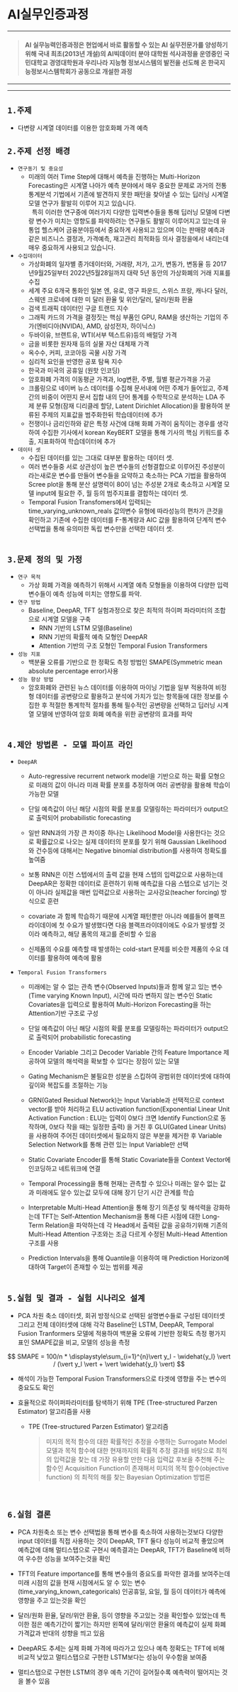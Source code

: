# AI실무인증과정 
---------
> #### AI 실무능력인증과정은 현업에서 바로 활동할 수 있는 AI 실무전문가를 양성하기 위해 국내 최초(2013년 개설)의 AI빅데이터 분야 대학원 석사과정을 운영중인 국민대학교 경영대학원과 우리나라 지능형 정보시스템의 발전을 선도해 온 한국지능정보시스템학회가 공동으로 개설한 과정
---------
---------
## `1.주제`
- 다변량 시계열 데이터를 이용한 암호화폐 가격 예측<br>
## `2.주제 선정 배경`
- `연구동기 및 중요성`
  - 미래의 여러 Time Step에 대해서 예측을 진행하는 Multi-Horizon Forecasting은 시계열 나아가 예측 분야에서 매우 중요한 문제로 과거의 전통통계분석 기법에서 기존에 발견하지 못한 패턴을 찾아낼 수 있는 딥러닝 시계열 모델 연구가 활발히 이루어 지고 있습니다. <br> &nbsp; 특히 이러한 연구중에 여러가지 다양한 입력변수들을 통해 딥러닝 모델에 다변량 변수가 미치는 영향도를 파악하려는 연구들도 활발히 이루어지고 있는데 유통업 헬스케어 금융분야등에서 중요하게 사용되고 있으며 이는 판매량 예측과 같은 비즈니스 결정과, 가격예측, 재고관리 최적화등 의사 결정을에서 내리는데 매우 중요하게 사용되고 있습니다.<br>
- `수집데이터`
  - 가상화폐의 일자별 종가데이터와, 거래량, 저가, 고가, 변동가, 변동율 등 2017년9월25일부터 2022년5월28일까지 대략 5년 동안의 가상화폐의 거래 지표를 수집
  - 세계 주요 6개국 통화인 일본 엔, 유로, 영구 파운드, 스위스 프랑, 캐나다 달러, 스웨덴 크로네에 대한 미 달러 환율 및 위안/달러, 달러/원화 환율
  - 검색 트래픽 데이터인 구글 트랜드 지수
  - 그래픽 카드의 가격을 결정짓는 핵심 부품인 GPU, RAM을 생산하는 기업의 주가(엔비디아(NVIDA), AMD, 삼성전자, 하이닉스)
  - 두바이유, 브랜트유, WTI(서부 텍스트유)등의 배럴당 가격
  - 금을 비롯한 원자재 등의 실물 자산 대체재 가격
  - 옥수수, 커피, 코코아등 곡물 시장 가격
  - 심리적 요인을 반영한 공포 탐욕 지수
  - 한국과 미국의 공휴일 (원핫 인코딩)
  - 암호화폐 가격의 이동평균 가격과, log변환, 주별, 월별 평균가격을 가공
  - 크롤링으로 네이버 뉴스 데이터를 수집해 문서내에 어떤 주제가 들어있고, 주제 간의 비중이 어떤지 문서 집합 내의 단어 통계를 수학적으로 분석하는 LDA 주제 분류 모형(잠재 디리클레 할당, Latent Dirichlet Allocation)을 활용하여 분류된 주제의 지표값을 범주화한뒤 학습데이터에 추가
  - 전쟁이나 금리인하와 같은 특정 사건에 대해 화폐 가격이 움직이는 경우를 생각하여 수집한 기사에서 korean KeyBERT 모델을 통해 기사의 핵심 키워드를 추출, 지표화하여 학습데이터에 추가<br>
- `데이터 셋`
  - 수집된 데이터를 있는 그대로 대부분 활용하는 데이터 셋.
  - 여러 변수들중 서로 상관성이 높은 변수들의 선형결합으로 이루어진 주성분이라는새로운 변수를 만들어 변수들을 요약하고 축소하는 PCA 기법을 활용하여 Scree plot을 통해 분산 설명력이 80이 넘는 주성분 2개로 축소하고 시계열 모델 input에 필요한 주, 월 등의 범주지표를 결합하는 데이터 셋.
  - Temporal Fusion Transfomers에서 입력되는 time_varying_unknown_reals 값의변수 유형에 따라성능의 편차가 큰것을 확인하고 기존에 수집한 데이터를 F-통계량과 AIC 값을 활용하여 단계적 변수 선택법을 통해 유의미한 독립 변수만을 선택한 데이터 셋.<br><br>
## `3.문제 정의 및 가정`
- `연구 목적`
  - 가상 화폐 가격을 예측하기 위해서 시계열 예측 모형들을 이용하여 다양한 입력 변수들이 예측 성능에 미치는 영향도를 파악.
- `연구 방법`
  - Baseline, DeepAR, TFT 실험과정으로 찾은 최적의 하이퍼 파라미터의 조합으로 시계열 모델을 구축
    - RNN 기반의 LSTM 모델(Baseline)
    - RNN 기반의 확률적 예측 모형인 DeepAR
    - Attention 기반의 구조 모형인 Temporal Fusion Transformers
- `성능 지표`
  - 백분율 오류를 기반으로 한 정확도 측정 방법인 SMAPE(Symmetric mean absolute percentage error)사용
- `성능 향상 방법`
  - 암호화폐와 관련된 뉴스 데이터를 이용하여 마이닝 기법을 일부 적용하여 비정형 데이터를 공변량으로 활용하고 분석에 가치가 있는 항목들에 대한 정보를 수집한 후 적절한 통계학적 절차를 통해 필수적인 공변량을 선택하고 딥러닝 시계열 모델에 반영하여 암호 화폐 예측을 위한 공변량의 효과를 파악<br><br>
## `4.제안 방법론 - 모델 파이프 라인`
- `DeepAR`
  - Auto-regressive recurrent network model을 기반으로 하는 확률 모형으로 미래의 값이 아니라 미래 확률 분포를 추정하며 여러 공변량을 활용해 학습이 가능한 모델
   
  - 단일 예측값이 아닌 해당 시점의 확률 분포를 모델링하는 파라미터가 output으로 출력되어 probabilistic forecasting
   
  - 일반 RNN과의 가장 큰 차이중 하나는 Likelihood Model을 사용한다는 것으로 확률값으로 나오는 실제 데이터의 분포를 찾기 위해 Gaussian Likelihood와 건수등에 대해서는 Negative binomial distribution를 사용하여 정확도를 높여줌
   
  - 보통 RNN은 이전 스텝에서의 출력 값을 현재 스텝의 입력값으로 사용하는데 DeepAR은 정확한 데이터로 훈련하기 위해 예측값을 다음 스텝으로 넘기는 것이 아니라 실제값을 매번 입력값으로 사용하는 교사강요(teacher forcing) 방식으로 훈련
   
  - covariate 과 함께 학습하기 때문에 시계열 패턴뿐만 아니라 예를들어 블랙프라이데이에 첫 수요가 발생했다면 다음 블랙프라이데이에도 수요가 발생할 것이라 예측하고, 해당 품목의 재고를 준비할 수 있음
   
  - 신제품의 수요를 예측할 때 발생하는 cold-start 문제를 비슷한 제품의 수요 데이터를 활용하여 예측에 활용

- `Temporal Fusion Transformers`
  - 미래에는 알 수 없는 관측 변수(Observed Inputs)들과 함께 알고 있는 변수(Time varying Known Input), 시간에 따라 변하지 않는 변수인 Static Covariates을 입력으로 활용하여 Multi-Horizon Forecasting을 하는 Attention기반 구조로 구성
   
  - 단일 예측값이 아닌 해당 시점의 확률 분포를 모델링하는 파라미터가 output으로 출력되어 probabilistic forecasting
  - Encoder Variable 그리고 Decoder Variable 간의 Feature Importance 제공하여 모델의 해석력을 확보할 수 있다는 장점이 있는 모델
  - Gating Mechanism은 불필요한 성분을 스킵하여 광범위한 데이터셋에 대하여 깊이와 복잡도를 조절하는 기능
  - GRN(Gated Residual Network)는 Input Variable과  선택적으로 context vector를 받아 처리하고 ELU activation function(Exponential Linear Unit Activation Function : ELU는 입력이 0보다 크면 Identify Function으로 동작하며, 0보다 작을 때는 일정한 출력) 을 거친 후 GLU(Gated Linear Units)을 사용하여 주어진 데이터셋에서 필요하지 않은 부분을 제거한 후 Variable Selection Network를 통해 관련 있는 Input Variable만 선택
  - Static Covariate Encoder를 통해 Static Covariate들을 Context Vector에 인코딩하고 네트워크에 연결
  - Temporal Processing을 통해 현재는 관측할 수 있으나 미래는 알수 없는 값과 미래에도 알수 있는값 모두에 대해 장기 단기 시간 관계를 학습
  - Interpretable Multi-Head Attention을 통해 장기 의존성 및 해석력을 강화하는데 TFT는 Self-Attention Mechanism을 통해 다른 시점에 대한 Long-Term Relation을 파악하는데 각 Head에서 출력된 값을 공유하기위해 기존의 Multi-Head Attention 구조와는 조금 다르게 수정된 Multi-Head Attention 구조를 사용
  - Prediction Intervals을 통해 Quantile을 이용하여 매 Prediction Horizon에 대하여 Target이 존재할 수 있는 범위를 제공<br><br>

## `5.실험 및 결과 - 실험 시나리오 설계`
  - PCA 차원 축소 데이터셋, 회귀 방정식으로 선택된 설명변수들로 구성된 데이터셋 그리고 전체 데이터셋에 대해 각각 Baseline인 LSTM, DeepAR, Temporal Fusion Tranformers 모델에 적용하여 백분율 오류에 기반한 정확도 측정 평가지표인 SMAPE값을 비교, 모델의 성능을 측정
   
   $$ SMAPE = 100/n * \displaystyle\sum_{i=1}^{n}\vert y_l - \widehat{y_l} \vert / (\vert y_l \vert +  \vert \widehat{y_l} \vert) $$

  - 해석이 가능한 Temporal Fusion Transformers으로 타겟에 영향을 주는 변수의 중요도도 확인
  - 효율적으로 하이퍼파라미터를 탐색하기 위해 TPE (Tree-structured Parzen Estimator) 알고리즘을 사용
   
    - TPE (Tree-structured Parzen Estimator) 알고리즘
       > 미지의 목적 함수의 대한 확률적인 추정을 수행하는 Surrogate Model 모델과 목적 함수에 대한 현재까지의 확률적 추정 결과를 바탕으로 최적의 입력값을 찾는 데 가장 유용할 만한 다음 입력값 후보을 추천해 주는 함수인 Acquisition Function이 존재해서 미지의 목적 함수(objective function) 의 최적의 해를 찾는 Bayesian Optimization 방법론

<br>

## `6.실험 결론`
  - PCA 차원축소 또는 변수 선택법을 통해 변수를 축소하여 사용하는것보다 다양한 input 데이터를 직접 사용하는 것이 DeepAR, TFT 둘다 성능이 비교적 좋았으며 예측값에 대해 멀티스탭으로 구현시 예측결과는 DeepAR, TFT가 Baseline에 비하여 우수한 성능을 보여주는것을 확인
   
  - TFT의 Feature importance를 통해 변수들의 중요도를 파악한 결과를 보여주는데 미래 시점의 값을 현재 시점에서도 알 수 있는 변수(time_varying_known_categoricals) 인공휴일, 요일, 월 등이 데이터가 예측에 영향을 주고 있는것을 확인
   
  - 달러/원화 환율, 달러/위안 환율, 등이 영향을 주고있는 것을 확인할수 있었는데 특이한 점은 예측기간이 짧기는 하지만 왼쪽에 달러/위안 환율의 예측값이 실제 화폐 가격값과 반대의 성향을 띄고 있음
   
  - DeepAR도 추세는 실제 화폐 가격에 따라가고 있으나 예측 정확도는 TFT에 비해 비교적 낮았고 멀티스탭으로 구현한 LSTM보다는 성능이 우수함을 보여줌
   
  - 멀티스탭으로 구현한 LSTM의 경우 예측 기간이 길어질수록 예측력이 떨어지는 것을 볼수 있음

<br>
